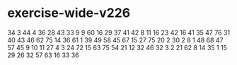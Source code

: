 # exercise-wide-v226
34
3
44
4
36
28
43
33
9
9
60
16
29
37
41
42
8
11
16
23
42
16
41
35
47
76
31
40
43
46
62
75
14
36
61
1
39
49
58
45
67
15
27
75
20
2
30
2
8
1
48
68
47
57
45
9
10
11
27
4
3
24
72
15
63
75
54
21
12
32
46
32
3
2
21
62
8
14
35
1
15
29
26
32
57
63
16
33
36

